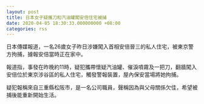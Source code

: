 ```yaml
---
layout: post
title: 日本女子疑攜刀和汽油罐闖安倍住宅被捕
date: 2020-04-05 18:30:33.000000000 +08:00
categories: rss
---
```


日本傳媒報道，一名26歲女子昨日涉嫌闖入首相安倍晉三的私人住宅，被東京警方拘捕，據報安倍當​​時正在家中。

報道指，事發在昨晚約11時，疑犯攜帶懷疑汽油罐、催淚噴霧及一把刀，翻牆闖入安倍位於東京涉谷區的私人住宅，觸發警報裝置，屋內保安當場將她拘捕。

疑犯報稱來自三重縣松阪市，是一名公司職員，聲稱因為與父母關係欠佳，希望被捕後能重新開始生活。
